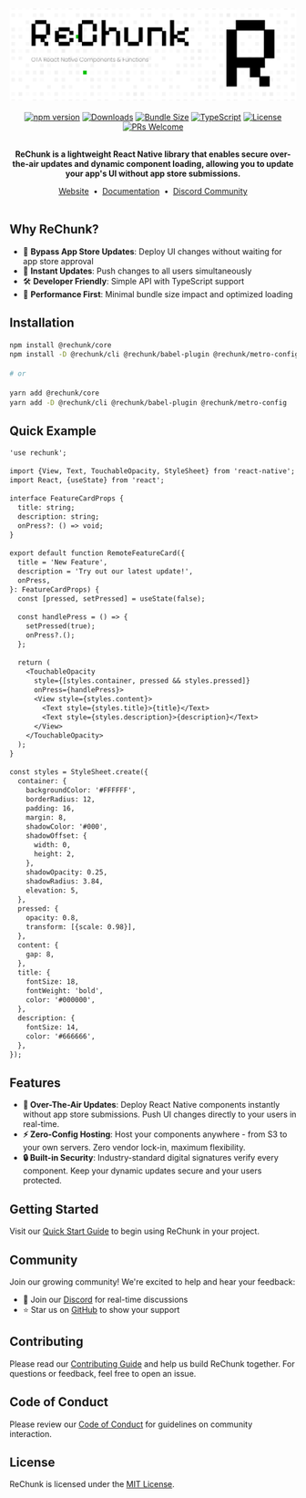 <picture>
  <img alt="ReChunk Banner" src="./.github/assets/hero.png">
</picture>

<br/>
<br/>

<div align="center">
<a href="https://www.npmjs.com/package/@rechunk/core"><img src="https://img.shields.io/npm/v/@rechunk/core.svg?style=flat" alt="npm version"></a>
<a href="https://www.npmjs.com/package/@rechunk/core"><img src="https://img.shields.io/npm/dm/@rechunk/core.svg?style=flat" alt="Downloads"></a>
<a href="https://bundlephobia.com/package/@rechunk/core"><img src="https://img.shields.io/bundlephobia/minzip/@rechunk/core" alt="Bundle Size"></a>
<a href="https://www.typescriptlang.org/"><img src="https://img.shields.io/badge/TypeScript-Ready-blue.svg" alt="TypeScript"></a>
<a href="LICENSE.md"><img src="https://img.shields.io/github/license/crherman7/rechunk.svg" alt="License"></a>
<a href="CONTRIBUTING.md"><img src="https://img.shields.io/badge/PRs-welcome-brightgreen.svg" alt="PRs Welcome"></a>
</div>

<br/>

<div align="center">
  <p><strong>ReChunk is a lightweight React Native library that enables secure over-the-air updates and dynamic component loading, allowing you to update your app's UI without app store submissions.</strong></p>
</div>

<div align="center">
  <a aria-label="rechunk.xyz" href="https://rechunk.xyz">Website</a>
  &nbsp;•&nbsp;
  <a aria-label="ReChunk Documentation" href="https://rechunk.xyz/docs/">Documentation</a>
  &nbsp;•&nbsp;
  <a aria-label="ReChunk Discord Community" href="https://discord.gg/xFhuxjwhss">Discord Community</a>
</div>

<br/>

## Why ReChunk?

- 📱 **Bypass App Store Updates**: Deploy UI changes without waiting for app store approval
- 🔄 **Instant Updates**: Push changes to all users simultaneously
- 🛠 **Developer Friendly**: Simple API with TypeScript support
- 🏃 **Performance First**: Minimal bundle size impact and optimized loading

## Installation

```bash
npm install @rechunk/core
npm install -D @rechunk/cli @rechunk/babel-plugin @rechunk/metro-config

# or

yarn add @rechunk/core
yarn add -D @rechunk/cli @rechunk/babel-plugin @rechunk/metro-config
```

## Quick Example

```tsx
'use rechunk';

import {View, Text, TouchableOpacity, StyleSheet} from 'react-native';
import React, {useState} from 'react';

interface FeatureCardProps {
  title: string;
  description: string;
  onPress?: () => void;
}

export default function RemoteFeatureCard({
  title = 'New Feature',
  description = 'Try out our latest update!',
  onPress,
}: FeatureCardProps) {
  const [pressed, setPressed] = useState(false);

  const handlePress = () => {
    setPressed(true);
    onPress?.();
  };

  return (
    <TouchableOpacity
      style={[styles.container, pressed && styles.pressed]}
      onPress={handlePress}>
      <View style={styles.content}>
        <Text style={styles.title}>{title}</Text>
        <Text style={styles.description}>{description}</Text>
      </View>
    </TouchableOpacity>
  );
}

const styles = StyleSheet.create({
  container: {
    backgroundColor: '#FFFFFF',
    borderRadius: 12,
    padding: 16,
    margin: 8,
    shadowColor: '#000',
    shadowOffset: {
      width: 0,
      height: 2,
    },
    shadowOpacity: 0.25,
    shadowRadius: 3.84,
    elevation: 5,
  },
  pressed: {
    opacity: 0.8,
    transform: [{scale: 0.98}],
  },
  content: {
    gap: 8,
  },
  title: {
    fontSize: 18,
    fontWeight: 'bold',
    color: '#000000',
  },
  description: {
    fontSize: 14,
    color: '#666666',
  },
});
```

## Features

- **🚀 Over-The-Air Updates**: Deploy React Native components instantly without app store submissions. Push UI changes directly to your users in real-time.
- **⚡️ Zero-Config Hosting**: Host your components anywhere - from S3 to your own servers. Zero vendor lock-in, maximum flexibility.
- **🔒 Built-in Security**: Industry-standard digital signatures verify every component. Keep your dynamic updates secure and your users protected.

## Getting Started

Visit our [Quick Start Guide](https://rechunk.xyz/docs/) to begin using ReChunk in your project.

## Community

Join our growing community! We're excited to help and hear your feedback:

- 💬 Join our [Discord](https://discord.gg/xFhuxjwhss) for real-time discussions
- ⭐ Star us on [GitHub](https://github.com/crherman7/rechunk) to show your support

## Contributing

Please read our [Contributing Guide](./CONTRIBUTING.md) and help us build ReChunk together. For questions or feedback, feel free to open an issue.

## Code of Conduct

Please review our [Code of Conduct](./CODE_OF_CONDUCT.md) for guidelines on community interaction.

## License

ReChunk is licensed under the [MIT License](./LICENSE.md).
